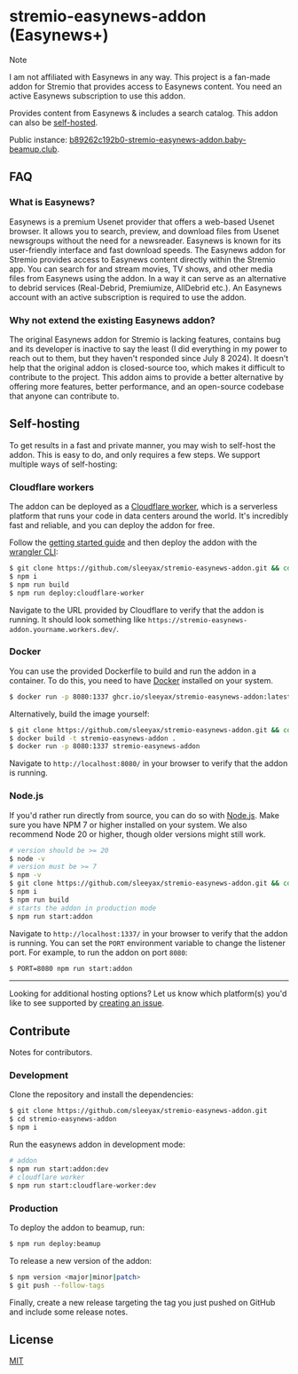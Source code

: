 # stremio-easynews-addon (Easynews+)

> [!NOTE]  
> I am not affiliated with Easynews in any way. This project is a fan-made addon for Stremio that provides access to Easynews content. You need an active Easynews subscription to use this addon.

Provides content from Easynews & includes a search catalog. This addon can also be [self-hosted](#self-hosting).

Public instance: [b89262c192b0-stremio-easynews-addon.baby-beamup.club](https://b89262c192b0-stremio-easynews-addon.baby-beamup.club/).

## FAQ

### What is Easynews?

Easynews is a premium Usenet provider that offers a web-based Usenet browser. It allows you to search, preview, and download files from Usenet newsgroups without the need for a newsreader. Easynews is known for its user-friendly interface and fast download speeds. The Easynews addon for Stremio provides access to Easynews content directly within the Stremio app. You can search for and stream movies, TV shows, and other media files from Easynews using the addon. In a way it can serve as an alternative to debrid services (Real-Debrid, Premiumize, AllDebrid etc.). An Easynews account with an active subscription is required to use the addon.

### Why not extend the existing Easynews addon?

The original Easynews addon for Stremio is lacking features, contains bug and its developer is inactive to say the least (I did everything in my power to reach out to them, but they haven't responded since July 8 2024). It doesn't help that the original addon is closed-source too, which makes it difficult to contribute to the project. This addon aims to provide a better alternative by offering more features, better performance, and an open-source codebase that anyone can contribute to.

## Self-hosting

To get results in a fast and private manner, you may wish to self-host the addon. This is easy to do, and only requires a few steps. We support multiple ways of self-hosting:

### Cloudflare workers

The addon can be deployed as a [Cloudflare worker](https://workers.cloudflare.com/), which is a serverless platform that runs your code in data centers around the world. It's incredibly fast and reliable, and you can deploy the addon for free.

Follow the [getting started guide](https://developers.cloudflare.com/workers/get-started/guide/) and then deploy the addon with the [wrangler CLI](https://developers.cloudflare.com/workers/wrangler/install-and-update/):

```bash
$ git clone https://github.com/sleeyax/stremio-easynews-addon.git && cd stremio-easynews-addon
$ npm i
$ npm run build
$ npm run deploy:cloudflare-worker
```

Navigate to the URL provided by Cloudflare to verify that the addon is running. It should look something like `https://stremio-easynews-addon.yourname.workers.dev/`.

### Docker

You can use the provided Dockerfile to build and run the addon in a container. To do this, you need to have [Docker](https://docs.docker.com/get-docker/) installed on your system.

```bash
$ docker run -p 8080:1337 ghcr.io/sleeyax/stremio-easynews-addon:latest
```

Alternatively, build the image yourself:

```bash
$ git clone https://github.com/sleeyax/stremio-easynews-addon.git && cd stremio-easynews-addon
$ docker build -t stremio-easynews-addon .
$ docker run -p 8080:1337 stremio-easynews-addon
```

Navigate to `http://localhost:8080/` in your browser to verify that the addon is running.

### Node.js

If you'd rather run directly from source, you can do so with [Node.js](https://nodejs.org/en/download/prebuilt-installer/current). Make sure you have NPM 7 or higher installed on your system. We also recommend Node 20 or higher, though older versions might still work.

```bash
# version should be >= 20
$ node -v
# version must be >= 7
$ npm -v
$ git clone https://github.com/sleeyax/stremio-easynews-addon.git && cd stremio-easynews-addon
$ npm i
$ npm run build
# starts the addon in production mode
$ npm run start:addon
```

Navigate to `http://localhost:1337/` in your browser to verify that the addon is running. You can set the `PORT` environment variable to change the listener port. For example, to run the addon on port `8080`:

```bash
$ PORT=8080 npm run start:addon
```

---

Looking for additional hosting options? Let us know which platform(s) you'd like to see supported by [creating an issue](https://github.com/sleeyax/stremio-easynews-addon/issues/new).

## Contribute

Notes for contributors.

### Development

Clone the repository and install the dependencies:

```bash
$ git clone https://github.com/sleeyax/stremio-easynews-addon.git
$ cd stremio-easynews-addon
$ npm i
```

Run the easynews addon in development mode:

```bash
# addon
$ npm run start:addon:dev
# cloudflare worker
$ npm run start:cloudflare-worker:dev
```

### Production

To deploy the addon to beamup, run:

```bash
$ npm run deploy:beamup
```

To release a new version of the addon:

```bash
$ npm version <major|minor|patch>
$ git push --follow-tags
```

Finally, create a new release targeting the tag you just pushed on GitHub and include some release notes.

## License

[MIT](./LICENSE)
